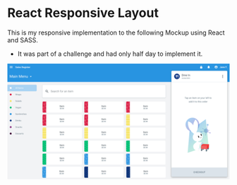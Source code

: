 # React Responsive Layout
This is my responsive implementation to the following Mockup using React and SASS.
- It was part of a challenge and had only half day to implement it.

![Base Mockup](https://github.com/Omaralon/react-responsive-layout/blob/master/base-mockup.png)